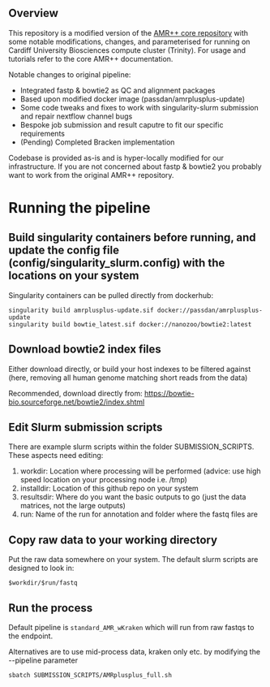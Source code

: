 Overview
--------
This repository is a modified version of the [AMR++ core repository](https://github.com/Microbial-Ecology-Group/AMRplusplus) with some notable modifications, changes, and parameterised for running on Cardiff University Biosciences compute cluster (Trinity). For usage and tutorials refer to the core AMR++ documentation.

Notable changes to original pipeline:
- Integrated fastp & bowtie2 as QC and alignment packages
- Based upon modified docker image (passdan/amrplusplus-update)
- Some code tweaks and fixes to work with singularity-slurm submission and repair nextflow channel bugs 
- Bespoke job submission and result caputre to fit our specific requirements
- (Pending) Completed Bracken implementation

Codebase is provided as-is and is hyper-locally modified for our infrastructure. If you are not concerned about fastp & bowtie2 you probably want to work from the original AMR++ repository. 

# Running the pipeline

## Build singularity containers before running, and update the config file (config/singularity_slurm.config) with the locations on your system
Singularity containers can be pulled directly from dockerhub:
```
singularity build amrplusplus-update.sif docker://passdan/amrplusplus-update
singularity build bowtie_latest.sif docker://nanozoo/bowtie2:latest
```

## Download bowtie2 index files 
Either download directly,  or build your host indexes to be filtered against (here, removing all human genome matching short reads from the data)

Recommended, download directly from: https://bowtie-bio.sourceforge.net/bowtie2/index.shtml

## Edit Slurm submission scripts
There are example slurm scripts within the folder SUBMISSION_SCRIPTS. These aspects need editing:
1. workdir:     Location where processing will be performed (advice: use high speed location on your processing node i.e. /tmp)
2. installdir:  Location of this github repo on your system
3. resultsdir:  Where do you want the basic outputs to go (just the data matrices, not the large outputs)
4. run:         Name of the run for annotation and folder where the fastq files are

## Copy raw data to your working directory
Put the raw data somewhere on your system. The default slurm scripts are designed to look in:

```$workdir/$run/fastq```

## Run the process
Default pipeline is ```standard_AMR_wKraken``` which will run from raw fastqs to the endpoint. 

Alternatives are to use mid-process data, kraken only etc. by modifying the --pipeline parameter
```
sbatch SUBMISSION_SCRIPTS/AMRplusplus_full.sh
```
